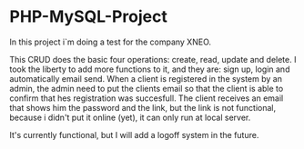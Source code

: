 # PHP-MySQL-Project
In this project i`m doing a test for the company XNEO.

This CRUD does the basic four operations: create, read, update and delete. I took the liberty to add more functions to it, and they are: sign up, login and automatically email send. When a client is registered in the system by an admin, the admin need to put the clients email so that the client is able to confirm that hes registration was succesfull. The client receives an email that shows him the password and the link, but the link is not functional, because i didn't put it online (yet), it can only run at local server.

It's currently functional, but I will add a logoff system in the future.

